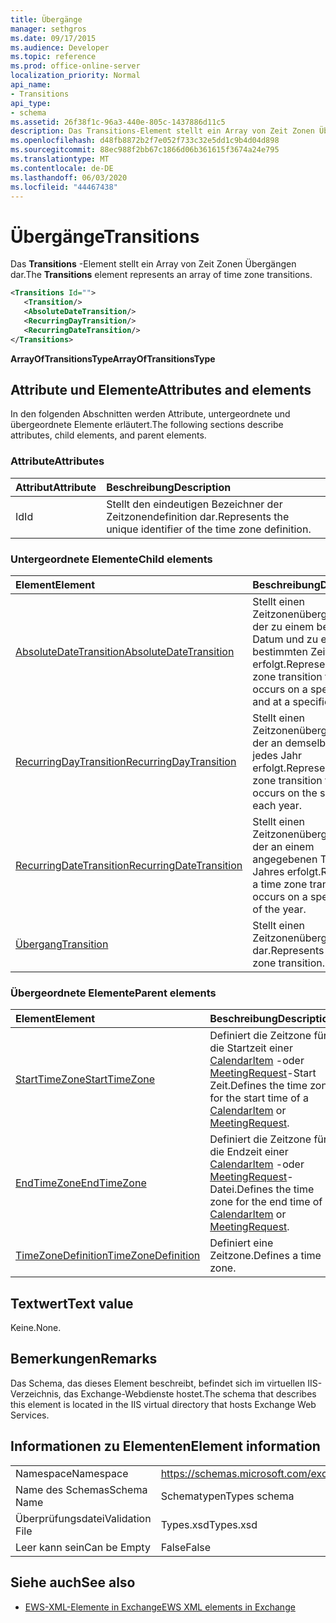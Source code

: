 ```yaml
---
title: Übergänge
manager: sethgros
ms.date: 09/17/2015
ms.audience: Developer
ms.topic: reference
ms.prod: office-online-server
localization_priority: Normal
api_name:
- Transitions
api_type:
- schema
ms.assetid: 26f38f1c-96a3-440e-805c-1437886d11c5
description: Das Transitions-Element stellt ein Array von Zeit Zonen Übergängen dar.
ms.openlocfilehash: d48fb8872b2f7e052f733c32e5dd1c9b4d04d898
ms.sourcegitcommit: 88ec988f2bb67c1866d06b361615f3674a24e795
ms.translationtype: MT
ms.contentlocale: de-DE
ms.lasthandoff: 06/03/2020
ms.locfileid: "44467438"
---
```

# <a name="transitions"></a><span data-ttu-id="679b2-103">Übergänge</span><span class="sxs-lookup"><span data-stu-id="679b2-103">Transitions</span></span>

<span data-ttu-id="679b2-104">Das **Transitions** -Element stellt ein Array von Zeit Zonen Übergängen dar.</span><span class="sxs-lookup"><span data-stu-id="679b2-104">The **Transitions** element represents an array of time zone transitions.</span></span> 
  
```xml
<Transitions Id="">
   <Transition/>
   <AbsoluteDateTransition/>
   <RecurringDayTransition/>
   <RecurringDateTransition/>
</Transitions>
```

 <span data-ttu-id="679b2-105">**ArrayOfTransitionsType**</span><span class="sxs-lookup"><span data-stu-id="679b2-105">**ArrayOfTransitionsType**</span></span>
## <a name="attributes-and-elements"></a><span data-ttu-id="679b2-106">Attribute und Elemente</span><span class="sxs-lookup"><span data-stu-id="679b2-106">Attributes and elements</span></span>

<span data-ttu-id="679b2-107">In den folgenden Abschnitten werden Attribute, untergeordnete und übergeordnete Elemente erläutert.</span><span class="sxs-lookup"><span data-stu-id="679b2-107">The following sections describe attributes, child elements, and parent elements.</span></span>
  
### <a name="attributes"></a><span data-ttu-id="679b2-108">Attribute</span><span class="sxs-lookup"><span data-stu-id="679b2-108">Attributes</span></span>

|<span data-ttu-id="679b2-109">**Attribut**</span><span class="sxs-lookup"><span data-stu-id="679b2-109">**Attribute**</span></span>|<span data-ttu-id="679b2-110">**Beschreibung**</span><span class="sxs-lookup"><span data-stu-id="679b2-110">**Description**</span></span>|
|:-----|:-----|
|<span data-ttu-id="679b2-111">Id</span><span class="sxs-lookup"><span data-stu-id="679b2-111">Id</span></span>  <br/> |<span data-ttu-id="679b2-112">Stellt den eindeutigen Bezeichner der Zeitzonendefinition dar.</span><span class="sxs-lookup"><span data-stu-id="679b2-112">Represents the unique identifier of the time zone definition.</span></span>  <br/> |
   
### <a name="child-elements"></a><span data-ttu-id="679b2-113">Untergeordnete Elemente</span><span class="sxs-lookup"><span data-stu-id="679b2-113">Child elements</span></span>

|<span data-ttu-id="679b2-114">**Element**</span><span class="sxs-lookup"><span data-stu-id="679b2-114">**Element**</span></span>|<span data-ttu-id="679b2-115">**Beschreibung**</span><span class="sxs-lookup"><span data-stu-id="679b2-115">**Description**</span></span>|
|:-----|:-----|
|[<span data-ttu-id="679b2-116">AbsoluteDateTransition</span><span class="sxs-lookup"><span data-stu-id="679b2-116">AbsoluteDateTransition</span></span>](absolutedatetransition.md) <br/> |<span data-ttu-id="679b2-117">Stellt einen Zeitzonenübergang dar, der zu einem bestimmten Datum und zu einem bestimmten Zeitpunkt erfolgt.</span><span class="sxs-lookup"><span data-stu-id="679b2-117">Represents a time zone transition that occurs on a specific date and at a specific time.</span></span>  <br/> |
|[<span data-ttu-id="679b2-118">RecurringDayTransition</span><span class="sxs-lookup"><span data-stu-id="679b2-118">RecurringDayTransition</span></span>](recurringdaytransition.md) <br/> |<span data-ttu-id="679b2-119">Stellt einen Zeitzonenübergang dar, der an demselben Tag jedes Jahr erfolgt.</span><span class="sxs-lookup"><span data-stu-id="679b2-119">Represents a time zone transition that occurs on the same day each year.</span></span>  <br/> |
|[<span data-ttu-id="679b2-120">RecurringDateTransition</span><span class="sxs-lookup"><span data-stu-id="679b2-120">RecurringDateTransition</span></span>](recurringdatetransition.md) <br/> |<span data-ttu-id="679b2-121">Stellt einen Zeitzonenübergang dar, der an einem angegebenen Tag des Jahres erfolgt.</span><span class="sxs-lookup"><span data-stu-id="679b2-121">Represents a time zone transition that occurs on a specified day of the year.</span></span>  <br/> |
|[<span data-ttu-id="679b2-122">Übergang</span><span class="sxs-lookup"><span data-stu-id="679b2-122">Transition</span></span>](transition.md) <br/> |<span data-ttu-id="679b2-123">Stellt einen Zeitzonenübergang dar.</span><span class="sxs-lookup"><span data-stu-id="679b2-123">Represents a time zone transition.</span></span>  <br/> |
   
### <a name="parent-elements"></a><span data-ttu-id="679b2-124">Übergeordnete Elemente</span><span class="sxs-lookup"><span data-stu-id="679b2-124">Parent elements</span></span>

|<span data-ttu-id="679b2-125">**Element**</span><span class="sxs-lookup"><span data-stu-id="679b2-125">**Element**</span></span>|<span data-ttu-id="679b2-126">**Beschreibung**</span><span class="sxs-lookup"><span data-stu-id="679b2-126">**Description**</span></span>|
|:-----|:-----|
|[<span data-ttu-id="679b2-127">StartTimeZone</span><span class="sxs-lookup"><span data-stu-id="679b2-127">StartTimeZone</span></span>](starttimezone.md) <br/> |<span data-ttu-id="679b2-128">Definiert die Zeitzone für die Startzeit einer [CalendarItem](calendaritem.md) -oder [MeetingRequest](meetingrequest.md)-Start Zeit.</span><span class="sxs-lookup"><span data-stu-id="679b2-128">Defines the time zone for the start time of a [CalendarItem](calendaritem.md) or [MeetingRequest](meetingrequest.md).</span></span>  <br/> |
|[<span data-ttu-id="679b2-129">EndTimeZone</span><span class="sxs-lookup"><span data-stu-id="679b2-129">EndTimeZone</span></span>](endtimezone.md) <br/> |<span data-ttu-id="679b2-130">Definiert die Zeitzone für die Endzeit einer [CalendarItem](calendaritem.md) -oder [MeetingRequest](meetingrequest.md)-Datei.</span><span class="sxs-lookup"><span data-stu-id="679b2-130">Defines the time zone for the end time of a [CalendarItem](calendaritem.md) or [MeetingRequest](meetingrequest.md).</span></span>  <br/> |
|[<span data-ttu-id="679b2-131">TimeZoneDefinition</span><span class="sxs-lookup"><span data-stu-id="679b2-131">TimeZoneDefinition</span></span>](timezonedefinition.md) <br/> |<span data-ttu-id="679b2-132">Definiert eine Zeitzone.</span><span class="sxs-lookup"><span data-stu-id="679b2-132">Defines a time zone.</span></span>  <br/> |
   
## <a name="text-value"></a><span data-ttu-id="679b2-133">Textwert</span><span class="sxs-lookup"><span data-stu-id="679b2-133">Text value</span></span>

<span data-ttu-id="679b2-134">Keine.</span><span class="sxs-lookup"><span data-stu-id="679b2-134">None.</span></span>
  
## <a name="remarks"></a><span data-ttu-id="679b2-135">Bemerkungen</span><span class="sxs-lookup"><span data-stu-id="679b2-135">Remarks</span></span>

<span data-ttu-id="679b2-136">Das Schema, das dieses Element beschreibt, befindet sich im virtuellen IIS-Verzeichnis, das Exchange-Webdienste hostet.</span><span class="sxs-lookup"><span data-stu-id="679b2-136">The schema that describes this element is located in the IIS virtual directory that hosts Exchange Web Services.</span></span>
  
## <a name="element-information"></a><span data-ttu-id="679b2-137">Informationen zu Elementen</span><span class="sxs-lookup"><span data-stu-id="679b2-137">Element information</span></span>

|||
|:-----|:-----|
|<span data-ttu-id="679b2-138">Namespace</span><span class="sxs-lookup"><span data-stu-id="679b2-138">Namespace</span></span>  <br/> |https://schemas.microsoft.com/exchange/services/2006/types  <br/> |
|<span data-ttu-id="679b2-139">Name des Schemas</span><span class="sxs-lookup"><span data-stu-id="679b2-139">Schema Name</span></span>  <br/> |<span data-ttu-id="679b2-140">Schematypen</span><span class="sxs-lookup"><span data-stu-id="679b2-140">Types schema</span></span>  <br/> |
|<span data-ttu-id="679b2-141">Überprüfungsdatei</span><span class="sxs-lookup"><span data-stu-id="679b2-141">Validation File</span></span>  <br/> |<span data-ttu-id="679b2-142">Types.xsd</span><span class="sxs-lookup"><span data-stu-id="679b2-142">Types.xsd</span></span>  <br/> |
|<span data-ttu-id="679b2-143">Leer kann sein</span><span class="sxs-lookup"><span data-stu-id="679b2-143">Can be Empty</span></span>  <br/> |<span data-ttu-id="679b2-144">False</span><span class="sxs-lookup"><span data-stu-id="679b2-144">False</span></span>  <br/> |
   
## <a name="see-also"></a><span data-ttu-id="679b2-145">Siehe auch</span><span class="sxs-lookup"><span data-stu-id="679b2-145">See also</span></span>



- [<span data-ttu-id="679b2-146">EWS-XML-Elemente in Exchange</span><span class="sxs-lookup"><span data-stu-id="679b2-146">EWS XML elements in Exchange</span></span>](ews-xml-elements-in-exchange.md)

